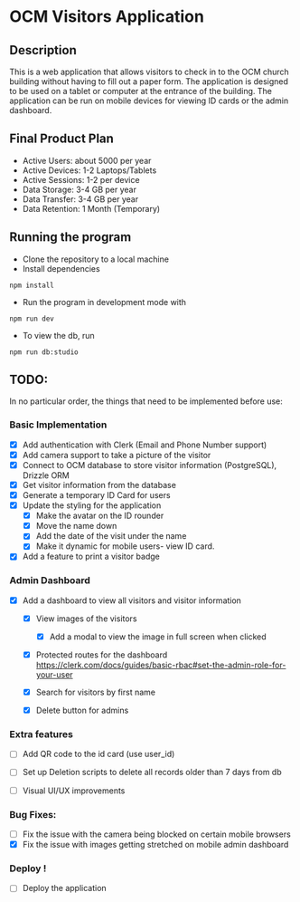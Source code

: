 # OCM Visitors Application

## Description
This is a web application that allows visitors to check in to the OCM church building without having to fill out a paper form. The application is designed to be used on a tablet or computer at the entrance of the building. The application can be run on mobile devices for viewing ID cards or
the admin dashboard.

## Final Product Plan
- Active Users: about 5000 per year
- Active Devices: 1-2 Laptops/Tablets
- Active Sessions: 1-2 per device
- Data Storage: 3-4 GB per year
- Data Transfer: 3-4 GB per year
- Data Retention: 1 Month (Temporary)


## Running the program
- Clone the repository to a local machine
- Install dependencies
```
npm install
```
- Run the program in development mode with 
```
npm run dev
```

- To view the db, run
```
npm run db:studio
```

## TODO:
In no particular order, the things that need to be implemented before use:

### Basic Implementation
- [x] Add authentication with Clerk (Email and Phone Number support)
- [x] Add camera support to take a picture of the visitor
- [x] Connect to OCM database to store visitor information (PostgreSQL), Drizzle ORM
- [x] Get visitor information from the database
- [x] Generate a temporary ID Card for users
- [x] Update the styling for the application
    - [x] Make the avatar on the ID rounder
    - [x] Move the name down
    - [x] Add the date of the visit under the name
    - [x] Make it dynamic for mobile users- view ID card.
- [x] Add a feature to print a visitor badge 

### Admin Dashboard
- [x] Add a dashboard to view all visitors and visitor information
    - [x] View images of the visitors
        - [x] Add a modal to view the image in full screen when clicked
    - [x] Protected routes for the dashboard https://clerk.com/docs/guides/basic-rbac#set-the-admin-role-for-your-user
    - [x] Search for visitors by first name
    - [x] Delete button for admins


### Extra features
- [ ] Add QR code to the id card (use user_id)
- [ ] Set up Deletion scripts to delete all records older than 7 days from db
- [ ] Visual UI/UX improvements


### Bug Fixes:
- [ ] Fix the issue with the camera being blocked on certain mobile browsers
- [x] Fix the issue with images getting stretched on mobile admin dashboard

### Deploy !
- [ ] Deploy the application 